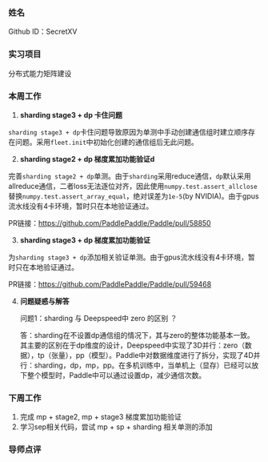 ### 姓名
Github ID：SecretXV

### 实习项目

分布式能力矩阵建设


### 本周工作

1. **sharding stage3 + dp 卡住问题**

  `sharding stage3 + dp`卡住问题导致原因为单测中手动创建通信组时建立顺序存在问题。采用`fleet.init`中初始化创建的通信组后无此问题。

2. **sharding stage2 + dp 梯度累加功能验证d**

  完善`sharding stage2 + dp`单测。由于`sharding`采用reduce通信，`dp`默认采用allreduce通信，二者loss无法逐位对齐，因此使用`numpy.test.assert_allclose`替换`numpy.test.assert_array_equal`，绝对误差为`1e-5`(by NVIDIA)。由于gpus流水线没有4卡环境，暂时只在本地验证通过。

  PR链接：https://github.com/PaddlePaddle/Paddle/pull/58850

3. **sharding stage3 + dp 梯度累加功能验证**

  为`sharding stage3 + dp`添加相关验证单测。由于gpus流水线没有4卡环境，暂时只在本地验证通过。

  PR链接：https://github.com/PaddlePaddle/Paddle/pull/59468


4. **问题疑惑与解答**

	问题1：sharding 与 Deepspeed中 zero 的区别 ？
	
	答：sharding在不设置dp通信组的情况下，其与zero的整体功能基本一致。其主要的区别在于dp维度的设计，Deepspeed中实现了3D并行：zero（数据），tp（张量），pp（模型）。Paddle中对数据维度进行了拆分，实现了4D并行：sharding，dp，mp，pp。在多机训练中，当单机上（显存）已经可以放下整个模型时，Paddle中可以通过设置dp，减少通信次数。


### 下周工作

1. 完成 mp + stage2, mp + stage3 梯度累加功能验证
2. 学习sep相关代码，尝试 mp + sp + sharding 相关单测的添加

### 导师点评
